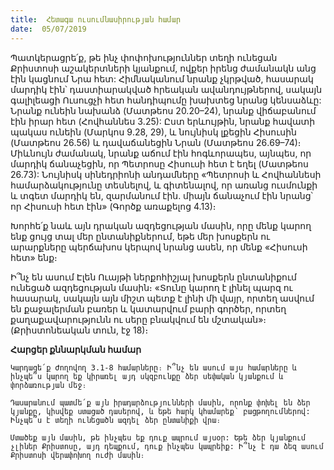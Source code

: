 ```yaml
---
title:  Հետագա ուսումնասիրության համար
date:  05/07/2019
---
```


Պատկերացրե՛ք, թե ինչ փոփոխություններ տեղի ունեցան Քրիստոսի աշակերտների կյանքում, ովքեր իրենց ժամանակն անց էին կացնում Նրա հետ: Հիմնականում նրանք չկրթված, հասարակ մարդիկ էին՝ դաստիարակված հրեական ավանդույթներով, սակայն գալիլեացի Ուսուցչի հետ հանդիպումը խախտեց նրանց կենսաձևը: Նրանք ունեին նախանձ (Մատթեոս 20.20–24), նրանք վիճաբանում էին իրար հետ (Հովհաննես 3․25): Ըստ երևույթին, նրանք հավատի պակաս ունեին (Մարկոս 9․28, 29), և նույնիսկ լքեցին Հիսուսին (Մատթեոս 26․56) և դավաճանեցին Նրան (Մատթեոս 26․69–74)։ Միևնույն ժամանակ, նրանք աճում էին հոգևորապես, այնպես, որ մարդիկ ճանաչեցին, որ Պետրոսը Հիսուսի հետ է եղել (Մատթեոս 26.73): Նույնիսկ սինեդրիոնի անդամները «Պետրոսի և Հովհաննեսի համարձակությունը տեսնելով, և գիտենալով, որ առանց ուսմունքի և տգետ մարդիկ են, զարմանում էին. միայն ճանաչում էին նրանց՝ որ Հիսուսի հետ էին» (Գործք առաքելոց 4.13)։

Խորհե՛ք նաև այն դրական ազդեցության մասին, որը մենք կարող ենք ցույց տալ մեր ընտանիքներում, եթե մեր խոսքերն ու արարքները պերճախոս կերպով նրանց ասեն, որ մենք «Հիսուսի հետ» ենք։

Ի՞նչ են ասում Էլեն Ուայթի ներքոհիշյալ խոսքերն ընտանիքում ունեցած ազդեցության մասին։ «Տունը կարող է լինել պարզ ու հասարակ, սակայն այն միշտ պետք է լինի մի վայր, որտեղ ասվում են քաջալերման բառեր և կատարվում բարի գործեր, որտեղ քաղաքավարությունն ու սերը բնակվում են մշտական»։ (Քրիստոնեական տուն, էջ 18)։

**Հարցեր քննարկման համար**

`Կարդացե՛ք Ժողովող 3.1-8 համարները։ Ի՞նչ են ասում այս համարները և ինչպե՞ս կարող եք կիրառել այդ սկզբունքը ձեր սեփական կյանքում և փորձառության մեջ։`

`Դասարանում պատմե՛ք այն իրադարձությունների մասին, որոնք փոխել են ձեր կյանքը, կիսվեք ստացած դասերով, և եթե հարկ կհամարեք՝ բացթողումներով: Ինչպե՞ս է տեղի ունեցածն ազդել ձեր ընտանիքի վրա։`

`Մտածեք այն մասին, թե ինչպես եք դուք ապրում այսօր: Եթե ձեր կյանքում չլիներ Քրիստոսը, այդ դեպքում, դուք ինչպես կապրեիք: Ի՞նչ է դա ձեզ ասում Քրիստոսի վերափոխող ուժի մասին։`